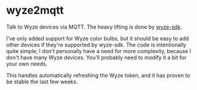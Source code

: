 # wyze2mqtt

Talk to Wyze devices via MQTT. The heavy lifting is done by [wyze-sdk](https://github.com/shauntarves/wyze-sdk).

I've only added support for Wyze color bulbs, but it should be easy to add other devices if they're supported by wyze-sdk. The code is intentionally quite simple; I don't personally have a need for more complexity, because I don't have many Wyze devices. You'll probably need to modify it a bit for your own needs.

This handles automatically refreshing the Wyze token, and it has proven to be stable the last few weeks.
